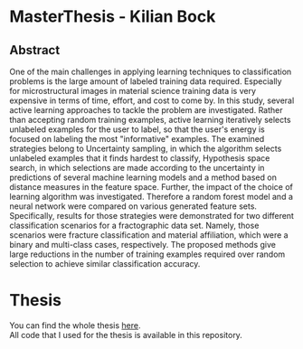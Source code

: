 # MasterThesis - Kilian Bock
## Abstract
One of the main challenges in applying learning techniques to classification problems is the large amount of labeled training data required.
Especially for microstructural images in material science training data is very expensive in terms of time, effort, and cost to come by.
In this study, several active learning approaches to tackle the problem are investigated.
Rather than accepting random training examples, active learning iteratively selects unlabeled examples for the user to label, so that the user's energy is focused on labeling the most "informative" examples. The examined strategies belong to Uncertainty sampling, in which the algorithm selects unlabeled examples that it finds hardest to classify, Hypothesis space search, in which selections are made according to the uncertainty in predictions of several machine learning models and a method based on distance measures in the feature space. Further, the impact of the choice of learning algorithm was investigated. Therefore a random forest model and a neural network were compared on various generated feature sets. \
Specifically, results for those strategies were demonstrated for two different classification scenarios for a fractographic data set. Namely, those scenarios were fracture classification and material affiliation, which were a binary and multi-class cases, respectively. The proposed methods give large reductions in the number of training examples required over random selection to achieve similar classification accuracy.


# Thesis
You can find the whole thesis [here](https://github.com/Kiliantae/Master-Thesis/blob/main/Masterthesis.pdf). \
All code that I used for the thesis is available in this repository.
